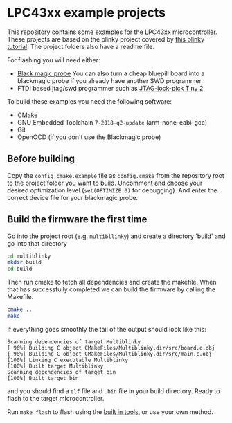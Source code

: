 # LPC43xx example projects

This repository contains some examples for the LPC43xx microcontroller. These projects are based on the blinky project covered by [this blinky tutorial](https://blinky101.github.io/blinky_lpc43xx/). The project folders also have a readme file.

For flashing you will need either:

* [Black magic probe](https://github.com/blacksphere/blackmagic) You can also turn a cheap bluepill board into a blackmagic probe if you already have another SWD programmer.
* FTDI based jtag/swd programmer such as [JTAG-lock-pick Tiny 2](http://www.distortec.com/jtag-lock-pick-tiny-2/#more-13)

To build these examples you need the following software:

* CMake
* GNU Embedded Toolchain `7-2018-q2-update` (arm-none-eabi-gcc)
* Git
* OpenOCD (if you don't use the Blackmagic probe)




## Before building

Copy the `config.cmake.example` file as `config.cmake` from the repository root to the project folder you want to build. Uncomment and choose your desired optimization level (`set(OPTIMIZE 0)` for debugging). And enter the correct device file for your blackmagic probe.

## Build the firmware the first time

Go into the project root (e.g. `multibllinky`) and create a directory 'build' and go into that directory

```bash
cd multiblinky
mkdir build
cd build
```

Then run cmake to fetch all dependencies and create the makefile. When that has successfully completed we can build the firmware by calling the Makefile.

```bash
cmake ..
make
```

If everything goes smoothly the tail of the output should look like this:

```
Scanning dependencies of target Multiblinky
[ 96%] Building C object CMakeFiles/Multiblinky.dir/src/board.c.obj
[ 98%] Building C object CMakeFiles/Multiblinky.dir/src/main.c.obj
[100%] Linking C executable Multiblinky
[100%] Built target Multiblinky
Scanning dependencies of target bin
[100%] Built target bin
```

and you should find a `elf` file and `.bin` file in your build directory. Ready to flash to the target microcontroller.

Run `make flash` to flash using the [built in tools](https://github.com/JitterCompany/mcu_debug), or use your own method.



